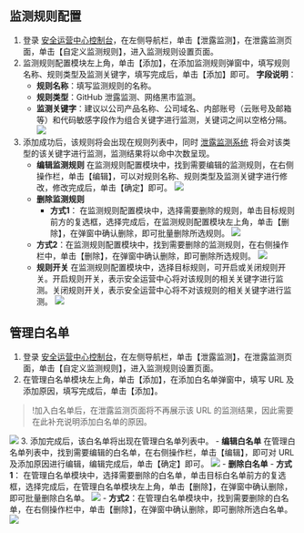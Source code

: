 ## **监测规则配置**
1. 登录 [安全运营中心控制台](https://console.cloud.tencent.com/ssav2/setting/monitor)，在左侧导航栏，单击【泄露监测】，在泄露监测页面，单击【自定义监测规则】，进入监测规则设置页面。
2. 监测规则配置模块左上角，单击【添加】，在添加监测规则弹窗中，填写规则名称、规则类型及监测关键字，填写完成后，单击【添加】即可。
**字段说明**：
	- **规则名称**：填写监测规则的名称。
	-  **规则类型**：GitHub 泄露监测、网络黑市监测。
	- **监测关键字**：建议以公司产品名称、公司域名、内部账号（云账号及邮箱等）和代码敏感字段作为组合关键字进行监测，关键词之间以空格分隔。
	![](https://main.qcloudimg.com/raw/17ebfd1c038b5f8ac213a4e9c5119326.png)
3. 添加成功后，该规则将会出现在规则列表中，同时 [泄露监测系统](https://console.cloud.tencent.com/ssav2/monitor) 将会对该类型的该关键字进行监测，监测结果将以命中次数呈现。
	- **编辑监测规则**
		在监测规则配置模块中，找到需要编辑的监测规则，在右侧操作栏，单击【编辑】，可以对规则名称、规则类型及监测关键字进行修改，修改完成后，单击【确定】即可。
		![](https://main.qcloudimg.com/raw/56a64e40a6cc67fddbaf69ac74fc9ff0.png)
	- **删除监测规则**
		- **方式1**： 在监测规则配置模块中，选择需要删除的规则，单击目标规则前方的复选框，选择完成后，在监测规则配置模块左上角，单击【删除】，在弹窗中确认删除，即可批量删除所选规则。
		 ![](https://main.qcloudimg.com/raw/2dc09a834116384987d307194af8d2ad.png)
	 - **方式2**：在监测规则配置模块中，找到需要删除的监测规则，在右侧操作栏中，单击【删除】，在弹窗中确认删除，即可删除所选规则。
![](https://main.qcloudimg.com/raw/5e68ab4e3e1688825498776a29d62521.png)
	- **规则开关**
		在监测规则配置模块中，选择目标规则，可开启或关闭规则开关。开启规则开关，表示安全运营中心将对该规则的相关关键字进行监测。关闭规则开关，表示安全运营中心将不对该规则的相关关键字进行监测。
		![](https://main.qcloudimg.com/raw/467d9bb834615bf9b2457cf09fed38bb.png)

## 管理白名单
1. 登录 [安全运营中心控制台](https://console.cloud.tencent.com/ssav2/setting/monitor)，在左侧导航栏，单击【泄露监测】，在泄露监测页面，单击【自定义监测规则】，进入监测规则设置页面。
2. 在管理白名单模块左上角，单击【添加】，在添加白名单弹窗中，填写 URL 及添加原因，填写完成后，单击【添加】。
>!加入白名单后，在泄露监测页面将不再展示该 URL 的监测结果，因此需要在此补充说明添加白名单的原因。
>
![](https://main.qcloudimg.com/raw/0ecdd7cd46644a67cf20614e05e2240d.png)
3. 添加完成后，该白名单将出现在管理白名单列表中。
	- **编辑白名单**
	在管理白名单列表中，找到需要编辑的白名单，在右侧操作栏，单击【编辑】，即可对 URL 及添加原因进行编辑，编辑完成后，单击【确定】即可。
![](https://main.qcloudimg.com/raw/2aa13cdb814ae7cb36f20a6faba72bdf.png)
	- **删除白名单**
		- **方式1**： 在管理白名单模块中，选择需要删除的白名单，单击目标白名单前方的复选框，选择完成后，在管理白名单模块左上角，单击【删除】，在弹窗中确认删除，即可批量删除白名单。
		 ![](https://main.qcloudimg.com/raw/2dc09a834116384987d307194af8d2ad.png)
		- **方式2**：在管理白名单模块中，找到需要删除的白名单，在右侧操作栏中，单击【删除】，在弹窗中确认删除，即可删除所选白名单。
	![](https://main.qcloudimg.com/raw/1a41c8db1fb92a3ad1aa7b94f26f8637.png)

